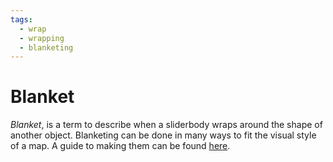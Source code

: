 ```yaml
---
tags:
  - wrap
  - wrapping
  - blanketing
---
```


# Blanket

*Blanket*, is a term to describe when a sliderbody wraps around the shape of another object. Blanketing can be done in many ways to fit the visual style of a map. A guide to making them can be found [here](/wiki/Mapping_Techniques/Making_Good_Sliders#beat-blankets).

<!-- This is a stub -->

<!-- TODO: Insert images and links -->
